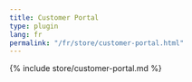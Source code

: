 ```yaml
---
title: Customer Portal
type: plugin
lang: fr
permalink: "/fr/store/customer-portal.html"
---
```


{% include store/customer-portal.md %}
 
